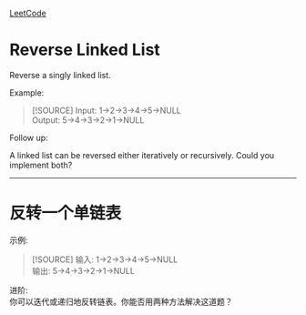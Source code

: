[LeetCode](https://leetcode-cn.com/problems/reverse-linked-list/)
# Reverse Linked List
Reverse a singly linked list.  

Example:
> [!SOURCE] 
> Input: 1->2->3->4->5->NULL  
> Output: 5->4->3->2->1->NULL

Follow up:  

A linked list can be reversed either iteratively or recursively. Could you implement both?

---

# 反转一个单链表

示例:
> [!SOURCE]
> 输入: 1->2->3->4->5->NULL  
> 输出: 5->4->3->2->1->NULL 
 
进阶:   
你可以迭代或递归地反转链表。你能否用两种方法解决这道题？